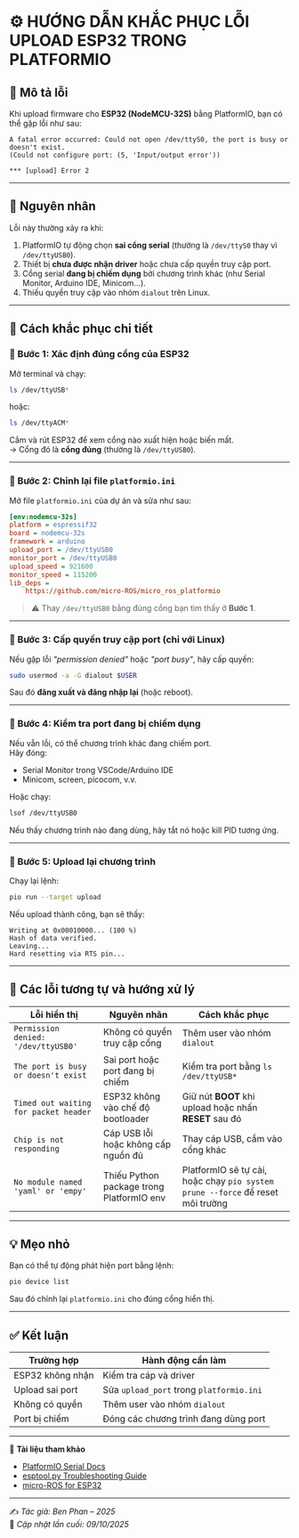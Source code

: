 # ⚙️ HƯỚNG DẪN KHẮC PHỤC LỖI UPLOAD ESP32 TRONG PLATFORMIO

## 🧩 Mô tả lỗi

Khi upload firmware cho **ESP32 (NodeMCU-32S)** bằng PlatformIO, bạn có thể gặp lỗi như sau:

```
A fatal error occurred: Could not open /dev/ttyS0, the port is busy or doesn't exist.
(Could not configure port: (5, 'Input/output error'))

*** [upload] Error 2
```

---

## 🎯 Nguyên nhân

Lỗi này thường xảy ra khi:
1. PlatformIO tự động chọn **sai cổng serial** (thường là `/dev/ttyS0` thay vì `/dev/ttyUSB0`).
2. Thiết bị **chưa được nhận driver** hoặc chưa cấp quyền truy cập port.
3. Cổng serial **đang bị chiếm dụng** bởi chương trình khác (như Serial Monitor, Arduino IDE, Minicom...).
4. Thiếu quyền truy cập vào nhóm `dialout` trên Linux.

---

## 🧰 Cách khắc phục chi tiết

### 🔹 Bước 1: Xác định đúng cổng của ESP32

Mở terminal và chạy:
```bash
ls /dev/ttyUSB*
```
hoặc:
```bash
ls /dev/ttyACM*
```

Cắm và rút ESP32 để xem cổng nào xuất hiện hoặc biến mất.  
→ Cổng đó là **cổng đúng** (thường là `/dev/ttyUSB0`).

---

### 🔹 Bước 2: Chỉnh lại file `platformio.ini`

Mở file `platformio.ini` của dự án và sửa như sau:

```ini
[env:nodemcu-32s]
platform = espressif32
board = nodemcu-32s
framework = arduino
upload_port = /dev/ttyUSB0
monitor_port = /dev/ttyUSB0
upload_speed = 921600
monitor_speed = 115200
lib_deps = 
    https://github.com/micro-ROS/micro_ros_platformio
```

> ⚠️ Thay `/dev/ttyUSB0` bằng đúng cổng bạn tìm thấy ở **Bước 1**.

---

### 🔹 Bước 3: Cấp quyền truy cập port (chỉ với Linux)

Nếu gặp lỗi *"permission denied"* hoặc *"port busy"*, hãy cấp quyền:

```bash
sudo usermod -a -G dialout $USER
```

Sau đó **đăng xuất và đăng nhập lại** (hoặc reboot).

---

### 🔹 Bước 4: Kiểm tra port đang bị chiếm dụng

Nếu vẫn lỗi, có thể chương trình khác đang chiếm port.  
Hãy đóng:
- Serial Monitor trong VSCode/Arduino IDE
- Minicom, screen, picocom, v.v.

Hoặc chạy:
```bash
lsof /dev/ttyUSB0
```
Nếu thấy chương trình nào đang dùng, hãy tắt nó hoặc kill PID tương ứng.

---

### 🔹 Bước 5: Upload lại chương trình

Chạy lại lệnh:
```bash
pio run --target upload
```

Nếu upload thành công, bạn sẽ thấy:
```
Writing at 0x00010000... (100 %)
Hash of data verified.
Leaving...
Hard resetting via RTS pin...
```

---

## 🧱 Các lỗi tương tự và hướng xử lý

| Lỗi hiển thị | Nguyên nhân | Cách khắc phục |
|---------------|-------------|----------------|
| `Permission denied: '/dev/ttyUSB0'` | Không có quyền truy cập cổng | Thêm user vào nhóm `dialout` |
| `The port is busy or doesn't exist` | Sai port hoặc port đang bị chiếm | Kiểm tra port bằng `ls /dev/ttyUSB*` |
| `Timed out waiting for packet header` | ESP32 không vào chế độ bootloader | Giữ nút **BOOT** khi upload hoặc nhấn **RESET** sau đó |
| `Chip is not responding` | Cáp USB lỗi hoặc không cấp nguồn đủ | Thay cáp USB, cắm vào cổng khác |
| `No module named 'yaml' or 'empy'` | Thiếu Python package trong PlatformIO env | PlatformIO sẽ tự cài, hoặc chạy `pio system prune --force` để reset môi trường |

---

## 💡 Mẹo nhỏ

Bạn có thể tự động phát hiện port bằng lệnh:
```bash
pio device list
```
Sau đó chỉnh lại `platformio.ini` cho đúng cổng hiển thị.

---

## ✅ Kết luận

| Trường hợp | Hành động cần làm |
|-------------|------------------|
| ESP32 không nhận | Kiểm tra cáp và driver |
| Upload sai port | Sửa `upload_port` trong `platformio.ini` |
| Không có quyền | Thêm user vào nhóm `dialout` |
| Port bị chiếm | Đóng các chương trình đang dùng port |

---

🧾 **Tài liệu tham khảo**
- [PlatformIO Serial Docs](https://docs.platformio.org/en/latest/core/userguide/device/cmd_list.html)
- [esptool.py Troubleshooting Guide](https://github.com/espressif/esptool)
- [micro-ROS for ESP32](https://github.com/micro-ROS/micro_ros_platformio)

---

✍️ *Tác giả: Ben Phan – 2025*  
📅 *Cập nhật lần cuối: 09/10/2025*
